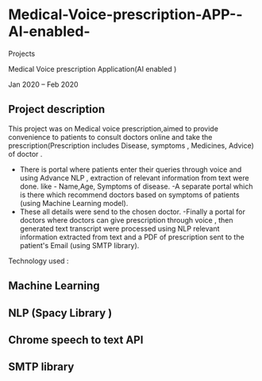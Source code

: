 # Medical-Voice-prescription-APP--AI-enabled-

Projects

Medical Voice prescription Application(AI enabled )

Jan 2020 – Feb 2020

## Project description
This project was on Medical voice prescription,aimed to provide convenience
to patients to consult doctors online and take the prescription(Prescription includes Disease, symptoms , Medicines, Advice) of doctor .
- There is portal where patients enter their queries through voice and using Advance NLP , extraction of relevant information from text were done. like - Name,Age, Symptoms of disease.
-A separate portal which is there which recommend doctors based on symptoms of patients (using Machine Learning model).
- These all details were send to the chosen doctor.
-Finally a portal for doctors where doctors can give prescription through voice , then generated text transcript were processed using NLP
relevant information extracted from text and a PDF of prescription sent to the patient's Email (using SMTP library).

Technology used :

## Machine Learning
## NLP (Spacy Library )
## Chrome speech to text API
## SMTP library 

